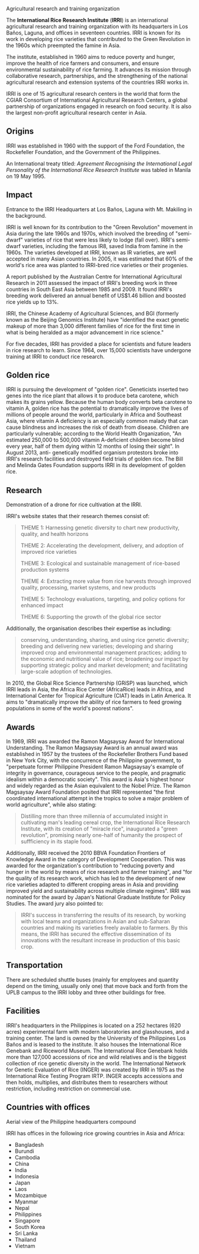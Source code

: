 Agricultural research and training organization

The **International Rice Research Institute** (**IRRI**) is an international
agricultural research and training organization with its headquarters in Los
Baños, Laguna, and offices in seventeen countries. IRRI is known for its work
in developing rice varieties that contributed to the Green Revolution in the
1960s which preempted the famine in Asia.

The institute, established in 1960 aims to reduce poverty and hunger, improve
the health of rice farmers and consumers, and ensure environmental
sustainability of rice farming. It advances its mission through collaborative
research, partnerships, and the strengthening of the national agricultural
research and extension systems of the countries IRRI works in.

IRRI is one of 15 agricultural research centers in the world that form the
CGIAR Consortium of International Agricultural Research Centers, a global
partnership of organizations engaged in research on food security. It is also
the largest non-profit agricultural research center in Asia.

## Origins

IRRI was established in 1960 with the support of the Ford Foundation, the
Rockefeller Foundation, and the Government of the Philippines.

An International treaty titled: _Agreement Recognising the International Legal
Personality of the International Rice Research Institute_ was tabled in Manila
on 19 May 1995.

## Impact

Entrance to the IRRI Headquarters at Los Baños, Laguna with Mt. Makiling in
the background.

IRRI is well known for its contribution to the "Green Revolution" movement in
Asia during the late 1960s and 1970s, which involved the breeding of "semi-
dwarf" varieties of rice that were less likely to lodge (fall over). IRRI's
semi-dwarf varieties, including the famous IR8, saved India from famine in the
1960s. The varieties developed at IRRI, known as IR varieties, are well
accepted in many Asian countries. In 2005, it was estimated that 60% of the
world's rice area was planted to IRRI-bred rice varieties or their progenies.

A report published by the Australian Centre for International Agricultural
Research in 2011 assessed the impact of IRRI's breeding work in three
countries in South East Asia between 1985 and 2009. It found IRRI's breeding
work delivered an annual benefit of US$1.46 billion and boosted rice yields up
to 13%.

IRRI, the Chinese Academy of Agricultural Sciences, and BGI (formerly known as
the Beijing Genomics Institute) have "identified the exact genetic makeup of
more than 3,000 different families of rice for the first time in what is being
heralded as a major advancement in rice science."

For five decades, IRRI has provided a place for scientists and future leaders
in rice research to learn. Since 1964, over 15,000 scientists have undergone
training at IRRI to conduct rice research.

## Golden rice

IRRI is pursuing the development of "golden rice". Geneticists inserted two
genes into the rice plant that allows it to produce beta carotene, which makes
its grains yellow. Because the human body converts beta carotene to vitamin A,
golden rice has the potential to dramatically improve the lives of millions of
people around the world, particularly in Africa and Southeast Asia, where
vitamin A deficiency is an especially common malady that can cause blindness
and increases the risk of death from disease. Children are particularly
vulnerable; according to the World Health Organization, "An estimated 250,000
to 500,000 vitamin A-deficient children become blind every year, half of them
dying within 12 months of losing their sight". In August 2013, anti-
genetically modified organism protestors broke into IRRI's research facilities
and destroyed field trials of golden rice. The Bill and Melinda Gates
Foundation supports IRRI in its development of golden rice.

## Research

Demonstration of a drone for rice cultivation at the IRRI.

IRRI's website states that their research themes consist of:

> THEME 1: Harnessing genetic diversity to chart new productivity, quality,
> and health horizons
>
> THEME 2: Accelerating the development, delivery, and adoption of improved
> rice varieties
>
> THEME 3: Ecological and sustainable management of rice-based production
> systems
>
> THEME 4: Extracting more value from rice harvests through improved quality,
> processing, market systems, and new products
>
> THEME 5: Technology evaluations, targeting, and policy options for enhanced
> impact
>
> THEME 6: Supporting the growth of the global rice sector

Additionally, the organisation describes their expertise as including:

> conserving, understanding, sharing, and using rice genetic diversity;
> breeding and delivering new varieties; developing and sharing improved crop
> and environmental management practices; adding to the economic and
> nutritional value of rice; broadening our impact by supporting strategic
> policy and market development; and facilitating large-scale adoption of
> technologies.

In 2010, the Global Rice Science Partnership (GRiSP) was launched, which IRRI
leads in Asia, the Africa Rice Center (AfricaRice) leads in Africa, and
International Center for Tropical Agriculture (CIAT) leads in Latin America.
It aims to "dramatically improve the ability of rice farmers to feed growing
populations in some of the world's poorest nations".

## Awards

In 1969, IRRI was awarded the Ramon Magsaysay Award for International
Understanding. The Ramon Magsaysay Award is an annual award was established in
1957 by the trustees of the Rockefeller Brothers Fund based in New York City,
with the concurrence of the Philippine government, to "perpetuate former
Philippine President Ramon Magsaysay's example of integrity in governance,
courageous service to the people, and pragmatic idealism within a democratic
society". This award is Asia's highest honor and widely regarded as the Asian
equivalent to the Nobel Prize. The Ramon Magsaysay Award Foundation posited
that IRRI represented "the first coordinated international attempt in the
tropics to solve a major problem of world agriculture", while also stating:

> Distilling more than three millennia of accumulated insight in cultivating
> man's leading cereal crop, the International Rice Research Institute, with
> its creation of "miracle rice", inaugurated a "green revolution", promising
> nearly one-half of humanity the prospect of suffficiency in its staple food.

Additionally, IRRI received the 2010 BBVA Foundation Frontiers of Knowledge
Award in the category of Development Cooperation. This was awarded for the
organization's contribution to "reducing poverty and hunger in the world by
means of rice research and farmer training", and "for the quality of its
research work, which has led to the development of new rice varieties adapted
to different cropping areas in Asia and providing improved yield and
sustainability across multiple climate regimes". IRRI was nominated for the
award by Japan's National Graduate Institute for Policy Studies. The award
jury also pointed to:

> IRRI's success in transferring the results of its research, by working with
> local teams and organizations in Asian and sub-Saharan countries and making
> its varieties freely available to farmers. By this means, the IRRI has
> secured the effective dissemination of its innovations with the resultant
> increase in production of this basic crop.

## Transportation

There are scheduled shuttle buses (mainly for employees and quantity depend on
the timing, usually only one) that move back and forth from the UPLB campus to
the IRRI lobby and three other buildings for free.

## Facilities

IRRI's headquarters in the Philippines is located on a 252 hectares (620
acres) experimental farm with modern laboratories and glasshouses, and a
training center. The land is owned by the University of the Philippines Los
Baños and is leased to the institute. It also houses the International Rice
Genebank and Riceworld Museum. The International Rice Genebank holds more than
127,000 accessions of rice and wild relatives and is the biggest collection of
rice genetic diversity in the world. The International Network for Genetic
Evaluation of Rice (INGER) was created by IRRI in 1975 as the International
Rice Testing Program IRTP. INGER accepts accessions and then holds,
multiplies, and distributes them to researchers without restriction, including
restriction on commercial use.

## Countries with offices

Aerial view of the Philippine headquarters compound

IRRI has offices in the following rice growing countries in Asia and Africa:

  * Bangladesh
  * Burundi
  * Cambodia
  * China
  * India
  * Indonesia
  * Japan
  * Laos
  * Mozambique
  * Myanmar
  * Nepal
  * Philippines
  * Singapore
  * South Korea
  * Sri Lanka
  * Thailand
  * Vietnam